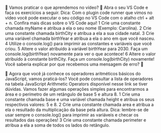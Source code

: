 🚀 Vamos praticar o que aprendemos no vídeo? 💪
Abra o seu VS Code e faça os exercícios a seguir.
Dica: Com o plugin code runner que vimos no vídeo você pode executar o seu código no VS Code com o atalho ctrl + alt + n. Confira mais dicas sobre o VS Code aqui!
  1 Crie uma constante chamada myName e atribua a ela o seu nome (Exemplo: Carolina).
  2  Crie uma constante chamada birthCity e atribua a ela a sua cidade natal.
  3  Crie uma variável chamada birthYear e atribua a ela o ano em que você nasceu.
  4  Utilize o console.log() para imprimir as constantes e variáveis que você criou.
  5  Altere o valor atribuído à variável birthYear para 2030. Faça um console.log(birthYear) novamente para ver o que acontece!
  6  Altere o valor atribuído à constante birthCity. Faça um console.log(birthCity) novamente! Você saberia explicar por que recebemos uma mensagem de erro? 🤔

🚀 Agora que você já conhece os operadores aritméticos básicos do JavaScript, vamos praticá-los? Você pode consultar a lista de operadores na tabela JavaScript Arithmetic Operators disponível nesse link se tiver dúvidas. Vamos fazer algumas operações simples para encontrarmos a área e o perímetro de um retângulo de base 5 e altura 8.
  1 Crie uma constante chamada base e uma variável chamada height e atribua os seus respectivos valores: 5 e 8.
  2 Crie uma constante chamada area e atribua a ela o resultado da multiplicação da base pela altura. Dica: lembre-se de usar sempre o console.log() para imprimir as variáveis e checar os resultados das operações!
  3 Crie uma constante chamada perimeter e atribua a ela a soma de todos os lados do retângulo.
